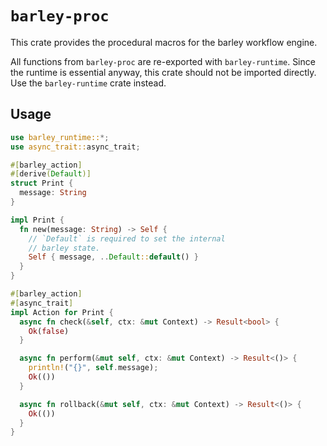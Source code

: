 # `barley-proc`

This crate provides the procedural macros for the barley workflow engine.

All functions from `barley-proc` are re-exported with `barley-runtime`. Since the runtime is essential anyway, this crate should not be imported directly. Use the `barley-runtime` crate instead.

## Usage

```rust
use barley_runtime::*;
use async_trait::async_trait;

#[barley_action]
#[derive(Default)]
struct Print {
  message: String
}

impl Print {
  fn new(message: String) -> Self {
    // `Default` is required to set the internal
    // barley state.
    Self { message, ..Default::default() }
  }
}

#[barley_action]
#[async_trait]
impl Action for Print {
  async fn check(&self, ctx: &mut Context) -> Result<bool> {
    Ok(false)
  }

  async fn perform(&mut self, ctx: &mut Context) -> Result<()> {
    println!("{}", self.message);
    Ok(())
  }

  async fn rollback(&mut self, ctx: &mut Context) -> Result<()> {
    Ok(())
  }
}
```